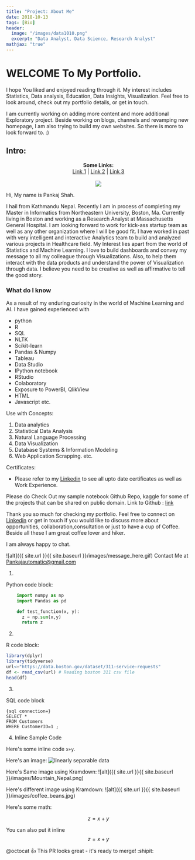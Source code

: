 ```yaml
---
title: "Project: About Me"
date: 2018-10-13
tags: [Bio]
header:
  image: "/images/data1010.png"
  excerpt: "Data Analyst, Data Science, Research Analyst"
mathjax: "true"
---
```


# WELCOME To My Portfolio.
I hope You liked and enjoyed reading through it.
My interest includes Statistics, Data analysis, Education, Data Insights, Visualization. 
Feel free to look around, check out my portfolio details, or get in touch.  

I am currently working on adding more content and more additional Exploratory project. Beside working on blogs, channels and revamping new homepage, I am also trying to build my own websites. So there is more to look forward to. :)

## Intro:

<p align="center">
  <b>Some Links:</b><br>
  <a href="#">Link 1</a> |
  <a href="#">Link 2</a> |
  <a href="#">Link 3</a>
  <br><br>
  <img src="http://s.4cdn.org/image/title/105.gif">
</p>

Hi, My name is Pankaj Shah.

I hail from Kathmandu Nepal. Recently I am in process of completing my Master in Informatics from Northeastern University, Boston, Ma. Currently living in Boston and working as a Research Analyst at Massachusetts General Hospital. I am looking forward to work for kick-ass startup team as well as any other organization where I will be good fit. I have worked in past with very intelligent and interactive Analytics team to build and analyzed various projects in Healthcare field. My Interest lies apart from the world of Statistics and Machine Learning. I love to build dashboards and convey my message to all my colleague through Visualizations. Also, to help them interact with the data products and understand the power of Visualization through data. I believe you need to be creative as well as affirmative to tell the good story.

### What do I know

As a result of my enduring curiosity in the world of Machine Learning and AI. I have gained experienced with

* python
* R
* SQL
* NLTK
* Scikit-learn
* Pandas & Numpy
* Tableau
* Data Studio
* IPython notebook
* RStudio
* Colaboratory
* Exposure to PowerBI, QlikView
* HTML
* Javascript etc.

Use with Concepts:
1. Data analytics
2. Statistical Data Analysis
3. Natural Language Processing
4. Data Visualization
5. Database Systems & Information Modeling
6. Web Application Scrapping. etc.

Certificates:
* Please refer to my [Linkedin](https://www.linkedin.com/in/pankajshah1/) to see all upto date certificates as well as Work Experience.

Please do Check Out my sample notebook Github Repo, kaggle for some of the projects that can be shared on public domain.
Link to Github : [link](https://github.com/shahnp)

Thank you so much for checking my portfolio. Feel free to connect on [Linkedin](https://www.linkedin.com/in/pankajshah1/) or get in touch if you would like to discuss more about opportunities, collaboration,consultation  or just to have a cup of Coffee. Beside all these I am great coffee lover and hiker.

I am always happy to chat.

![alt]({{ site.url }}{{ site.baseurl }}/images/message_here.gif)
Contact Me at Pankajautomatic@gmail.com
  
1.
Python code block:
```python
    import numpy as np
    import Pandas as pd

    def test_function(x, y):
      z = np.sum(x,y)
      return z
```
2.
R code block:
```r
library(dplyr)
library(tidyverse)
url<–"https://data.boston.gov/dataset/311-service-requests"
df <- read_csv(url) # Reading boston 311 csv file
head(df)
```
3.
SQL code block

```
{sql connection=}
SELECT *
FROM Customers
WHERE CustomerID=1 ;
```
4. Inline Sample Code

Here's some inline code `x+y`.

Here's an image:
<img src="{{ site.url }}{{ site.baseurl }}/images/Mountain_Nepal.png" alt="linearly separable data">

Here's Same image using Kramdown:
![alt]({{ site.url }}{{ site.baseurl }}/images/Mountain_Nepal.png)

Here's different image using Kramdown:
![alt]({{ site.url }}{{ site.baseurl }}/images/coffee_beans.jpg)

Here's some math:

$$z=x+y$$

You can also put it inline $$z=x+y$$


@octocat :+1: This PR looks great - it's ready to merge! :shipit:
